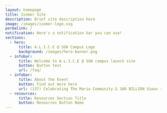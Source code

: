 ```yaml
---
layout: homepage
title: Isomer Site
description: Brief site description here
image: /images/isomer-logo.svg
permalink: /
notification: Here's a notification bar you can use!
sections:
  - hero:
      title: A.L.I.C.E @ SGH Campus Logo
      background: /images/hero-banner.png
  - infobar:
      title: Welcome to A.L.I.C.E @ SGH campus launch site
      button: Button text
      url: /faq/
  - infobar:
      title: About the Event
      button: Find out more here
      url: (137) Celebrating The Mario Community & 100 BILLION Views - YouTube
  - resources:
      title: Resources Section Title
      button: Resources Button Name
---
```

